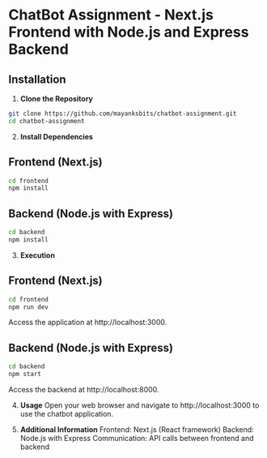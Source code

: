 # ChatBot Assignment - Next.js Frontend with Node.js and Express Backend

## Installation

1. **Clone the Repository**

```bash
git clone https://github.com/mayanksbits/chatbot-assignment.git
cd chatbot-assignment
```

2. **Install Dependencies**

## Frontend (Next.js)

```bash
cd frontend
npm install
```

## Backend (Node.js with Express)

```bash
cd backend
npm install
```

3. **Execution**

## Frontend (Next.js)

```bash
cd frontend
npm run dev
```
Access the application at http://localhost:3000.

## Backend (Node.js with Express)

```bash
cd backend
npm start
```
Access the backend at http://localhost:8000.

4. **Usage**
Open your web browser and navigate to http://localhost:3000 to use the chatbot application.

5. **Additional Information**
Frontend: Next.js (React framework)
Backend: Node.js with Express
Communication: API calls between frontend and backend
